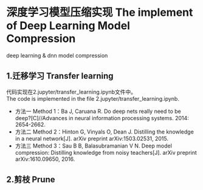 # 深度学习模型压缩实现 The implement of Deep Learning Model Compression
deep learning &amp; dnn model compression
## 1.迁移学习 Transfer learning
代码实现在2.jupyter/transfer_learning.ipynb文件中。  
The code is implemented in the file 2.jupyter/transfer_learning.ipynb.
- 方法一 Method 1：Ba J, Caruana R. Do deep nets really need to be deep?[C]//Advances in neural information processing systems. 2014: 2654-2662.
- 方法二 Method 2：Hinton G, Vinyals O, Dean J. Distilling the knowledge in a neural network[J]. arXiv preprint arXiv:1503.02531, 2015.
- 方法三 Method 3：Sau B B, Balasubramanian V N. Deep model compression: Distilling knowledge from noisy teachers[J]. arXiv preprint arXiv:1610.09650, 2016.

## 2.剪枝 Prune
